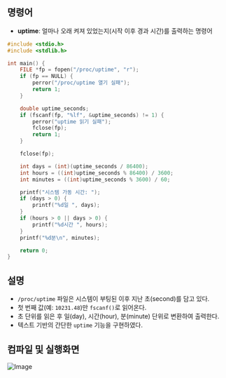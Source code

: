 ## 명령어
- **uptime**: 얼마나 오래 켜져 있었는지(시작 이후 경과 시간)를 출력하는 명령어

```c
#include <stdio.h>
#include <stdlib.h>

int main() {
    FILE *fp = fopen("/proc/uptime", "r");
    if (fp == NULL) {
        perror("/proc/uptime 열기 실패");
        return 1;
    }

    double uptime_seconds;
    if (fscanf(fp, "%lf", &uptime_seconds) != 1) {
        perror("uptime 읽기 실패");
        fclose(fp);
        return 1;
    }

    fclose(fp);

    int days = (int)(uptime_seconds / 86400);
    int hours = ((int)uptime_seconds % 86400) / 3600;
    int minutes = ((int)uptime_seconds % 3600) / 60;

    printf("시스템 가동 시간: ");
    if (days > 0) {
        printf("%d일 ", days);
    }
    if (hours > 0 || days > 0) {
        printf("%d시간 ", hours);
    }
    printf("%d분\n", minutes);

    return 0;
}

```
## 설명

- ``/proc/uptime`` 파일은 시스템이 부팅된 이후 지난 초(second)를 담고 있다.
- 첫 번째 값(예: `10231.48`)만 ``fscanf()``로 읽어온다.
- 초 단위를 읽은 후 일(day), 시간(hour), 분(minute) 단위로 변환하여 출력한다.
- 텍스트 기반의 간단한 ``uptime`` 기능을 구현하였다.

## 컴파일 및 실행화면

![Image](https://github.com/user-attachments/assets/2176474d-0f70-4ace-a050-6d0214e6327e)